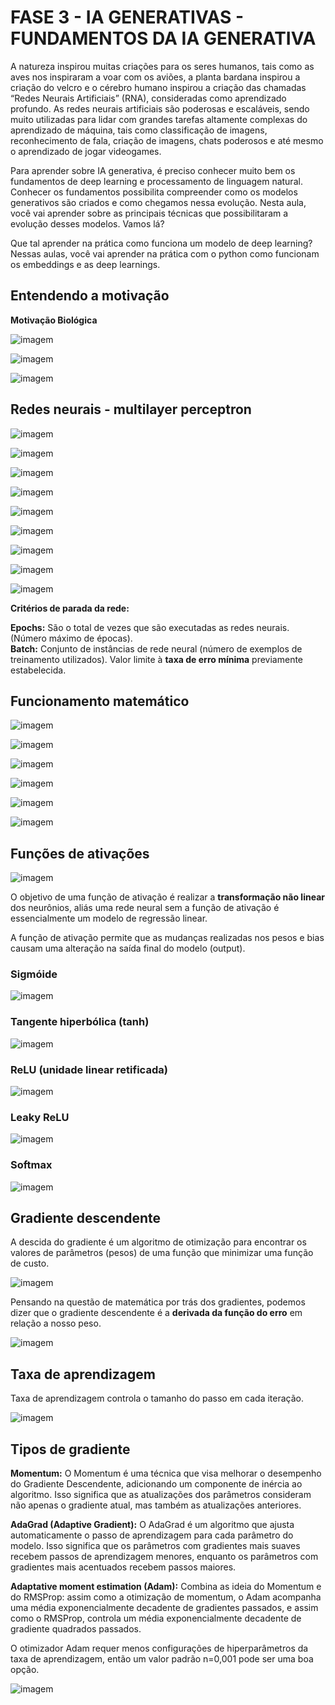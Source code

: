 # FASE 3 - IA GENERATIVAS - FUNDAMENTOS DA IA GENERATIVA

A natureza inspirou muitas criações para os seres humanos, tais como as aves nos inspiraram a voar com os aviões, a planta bardana inspirou a criação do velcro e o cérebro humano inspirou a criação das chamadas “Redes Neurais Artificiais” (RNA), consideradas como aprendizado profundo. As redes neurais artificiais são poderosas e escaláveis, sendo muito utilizadas para lidar com grandes tarefas altamente complexas do aprendizado de máquina, tais como classificação de imagens, reconhecimento de fala, criação de imagens, chats poderosos e até mesmo o aprendizado de jogar videogames.

Para aprender sobre IA generativa, é preciso conhecer muito bem os fundamentos de deep learning e processamento de linguagem natural. Conhecer os fundamentos possibilita compreender como os modelos generativos são criados e como chegamos nessa evolução. Nesta aula, você vai aprender sobre as principais técnicas que possibilitaram a evolução desses modelos. Vamos lá? 

Que tal aprender na prática como funciona um modelo de deep learning? Nessas aulas, você vai aprender na prática com o python como funcionam os embeddings e as deep learnings.

## Entendendo a motivação

**Motivação Biológica**

![imagem](./img/fase3_ia_aula2_1.png)

![imagem](./img/fase3_ia_aula2_2.png)

![imagem](./img/fase3_ia_aula2_3.png)

## Redes neurais - multilayer perceptron

![imagem](./img/fase3_ia_aula2_4.png)

![imagem](./img/fase3_ia_aula2_5.png)

![imagem](./img/fase3_ia_aula2_6.png)

![imagem](./img/fase3_ia_aula2_7.png)

![imagem](./img/fase3_ia_aula2_8.png)

![imagem](./img/fase3_ia_aula2_9.png)

![imagem](./img/fase3_ia_aula2_10.png)

![imagem](./img/fase3_ia_aula2_11.png)

![imagem](./img/fase3_ia_aula2_12.png)

**Critérios de parada da rede:**

**Epochs:** São o total de vezes que são executadas as redes neurais. (Número máximo de épocas).<br/>
**Batch:** Conjunto de instâncias de rede neural (número de exemplos de treinamento utilizados). Valor limite à **taxa de erro mínima** previamente estabelecida.

## Funcionamento matemático

![imagem](./img/fase3_ia_aula2_13.png)

![imagem](./img/fase3_ia_aula2_14.png)

![imagem](./img/fase3_ia_aula2_15.png)

![imagem](./img/fase3_ia_aula2_16.png)

![imagem](./img/fase3_ia_aula2_17.png)

![imagem](./img/fase3_ia_aula2_18.png)

## Funções de ativações

![imagem](./img/fase3_ia_aula2_19.png)

O objetivo de uma função de ativação é realizar a **transformação não linear** dos neurônios, aliás uma rede neural sem a função de ativação é essencialmente um modelo de regressão linear.

A função de ativação permite que as mudanças realizadas nos pesos e bias causam uma alteração na saída final do modelo (output).

### Sigmóide

![imagem](./img/fase3_ia_aula2_20.png)

### Tangente hiperbólica (tanh)

![imagem](./img/fase3_ia_aula2_21.png)

### ReLU (unidade linear retificada)

![imagem](./img/fase3_ia_aula2_22.png)

### Leaky ReLU

![imagem](./img/fase3_ia_aula2_23.png)

### Softmax

![imagem](./img/fase3_ia_aula2_24.png)

## Gradiente descendente

A descida do gradiente é um algoritmo de otimização para encontrar os valores de parâmetros (pesos) de uma função que minimizar uma função de custo.

![imagem](./img/fase3_ia_aula2_25.png)

Pensando na questão de matemática por trás dos gradientes, podemos dizer que o gradiente descendente é a **derivada da função do erro** em relação a nosso peso.

![imagem](./img/fase3_ia_aula2_26.png)

## Taxa de aprendizagem

Taxa de aprendizagem controla o tamanho do passo em cada iteração.

![imagem](./img/fase3_ia_aula2_27.png)

## Tipos de gradiente

**Momentum:** O Momentum é uma técnica que visa melhorar o desempenho do Gradiente Descendente, adicionando um componente de inércia ao algoritmo. Isso significa que as atualizações dos parâmetros consideram não apenas o gradiente atual, mas também as atualizações anteriores.

**AdaGrad (Adaptive Gradient):** O AdaGrad é um algoritmo que ajusta automaticamente o passo de aprendizagem para cada parâmetro do modelo. Isso significa que os parâmetros com gradientes mais suaves recebem passos de aprendizagem menores, enquanto os parâmetros com gradientes mais acentuados recebem passos maiores.

**Adaptative moment estimation (Adam):** Combina as ideia do Momentum e do RMSProp: assim como a otimização de momentum, o Adam acompanha uma média exponencialmente decadente de gradientes passados, e assim como o RMSProp, controla um média exponencialmente decadente de gradiente quadrados passados.

O otimizador Adam requer menos configurações de hiperparâmetros da taxa de aprendizagem, então um valor padrão n=0,001 pode ser uma boa opção.

![imagem](./img/fase3_ia_aula2_28.png)
